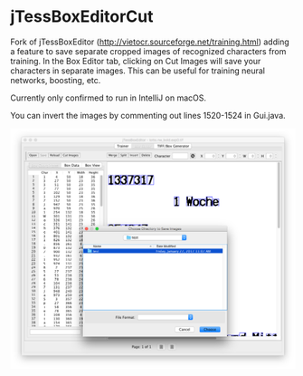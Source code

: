 # jTessBoxEditorCut
Fork of jTessBoxEditor (http://vietocr.sourceforge.net/training.html) adding a feature to save separate cropped images of recognized characters from training.
In the Box Editor tab, clicking on Cut Images will save your characters in separate images. This can be useful for training neural networks, boosting, etc.

Currently only confirmed to run in IntelliJ on macOS.

You can invert the images by commenting out lines 1520-1524 in Gui.java.

![Screenshot](/screenshot.png?raw=true)
